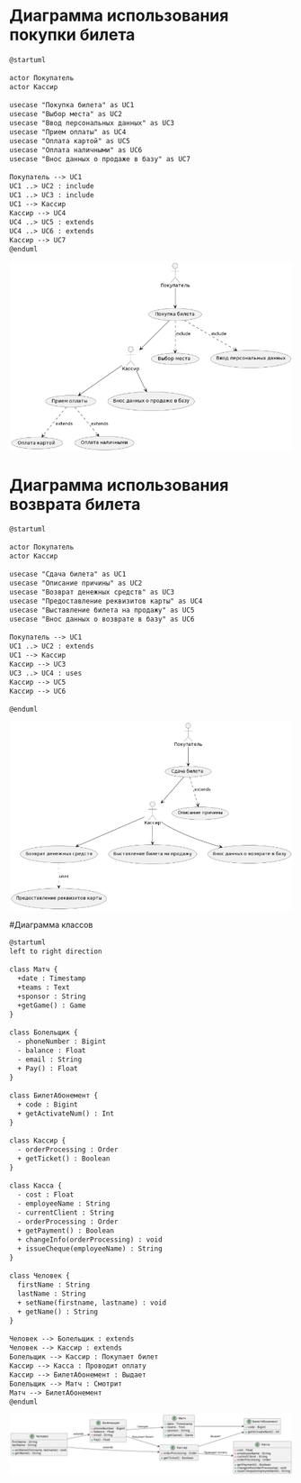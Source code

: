 # Диаграмма использования покупки билета
```
@startuml

actor Покупатель
actor Кассир

usecase "Покупка билета" as UC1
usecase "Выбор места" as UC2
usecase "Ввод персональных данных" as UC3
usecase "Прием оплаты" as UC4
usecase "Оплата картой" as UC5
usecase "Оплата наличными" as UC6
usecase "Внос данных о продаже в базу" as UC7

Покупатель --> UC1
UC1 ..> UC2 : include
UC1 ..> UC3 : include
UC1 --> Кассир
Кассир --> UC4
UC4 ..> UC5 : extends
UC4 ..> UC6 : extends
Кассир --> UC7
@enduml
```

![alt text](https://github.com/st-georgy/TMP/blob/master/lab2/img/1-1.png)

# Диаграмма использования возврата билета
```
@startuml

actor Покупатель
actor Кассир

usecase "Сдача билета" as UC1
usecase "Описание причины" as UC2
usecase "Возврат денежных средств" as UC3
usecase "Предоставление реквизитов карты" as UC4
usecase "Выставление билета на продажу" as UC5
usecase "Внос данных о возврате в базу" as UC6

Покупатель --> UC1
UC1 ..> UC2 : extends
UC1 --> Кассир
Кассир --> UC3
UC3 ..> UC4 : uses
Кассир --> UC5
Кассир --> UC6

@enduml
```

![alt text](https://github.com/st-georgy/TMP/blob/master/lab2/img/1-2.png)

#Диаграмма классов
```
@startuml
left to right direction

class Матч {
  +date : Timestamp
  +teams : Text
  +sponsor : String
  +getGame() : Game
}

class Болельщик {
  - phoneNumber : Bigint
  - balance : Float
  - email : String
  + Pay() : Float
}

class БилетАбонемент {
  + code : Bigint
  + getActivateNum() : Int
}

class Кассир {
  - orderProcessing : Order
  + getTicket() : Boolean
}

class Касса {
  - cost : Float
  - employeeName : String
  - currentClient : String
  - orderProcessing : Order
  + getPayment() : Boolean
  + changeInfo(orderProcessing) : void
  + issueCheque(employeeName) : String
}

class Человек {
  firstName : String
  lastName : String
  + setName(firstname, lastname) : void
  + getName() : String
}

Человек --> Болельщик : extends
Человек --> Кассир : extends
Болельщик --> Кассир : Покупает билет
Кассир --> Касса : Проводит оплату
Кассир --> БилетАбонемент : Выдает
Болельщик --> Матч : Смотрит
Матч --> БилетАбонемент
@enduml
```

![alt text](https://github.com/st-georgy/TMP/blob/master/lab2/img/1-3.png)